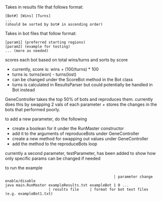 Takes in results file that follows format:

    [Bot#] [Wins] [Turns]
    ...
    (should be sorted by bot# in ascending order)

Takes in bot files that follow format:

    [param1] (preferred starting regions)
    [param2] (example for testing)
    ... (more as needed)

scores each bot based on total wins/turns and sorts by score
* currently, score is: wins + (100/turns) * 100
* turns is: turns(won) - turns(lost)
* can be changed under the ScoreBot method in the Bot class
* turns is calculated in ResultsParser but could potentially be handled in Bot instead

GeneController takes the top 50% of bots and reproduces them. currently does this by swapping 2 vals of each parameter + stores the changes in the bots that performed poorly.

to add a new parameter, do the following
* create a boolean for it under the RunMaster constructor
* add it to the arguments of reproduceBots under GeneController
* create a new method for swapping out values under GeneController
* add the method to the reproduceBots loop

currently a second parameter, testParameter, has been added to show how only specific params can be changed if needed

to run the example

                                                      | parameter change enable/disable
    java main.RunMaster exampleResults.txt exampleBot 1 0 ...
                        | results file     | format for bot text files (e.g. exampleBot1.txt)

